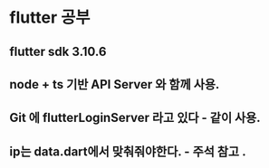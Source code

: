 # flutter 공부 
## flutter sdk 3.10.6
## node + ts 기반 API Server 와 함께 사용.
## Git 에 flutterLoginServer 라고 있다 - 같이 사용.
## ip는 data.dart에서 맞춰줘야한다. - 주석 참고 . 